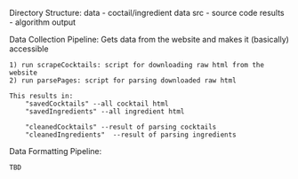 Directory Structure:
data - coctail/ingredient data
src - source code
results - algorithm output




Data Collection Pipeline:
Gets data from the website and makes it (basically) accessible

	1) run scrapeCocktails: script for downloading raw html from the website
	2) run parsePages: script for parsing downloaded raw html

	This results in:
		"savedCocktails" --all cocktail html
		"savedIngredients" --all ingredient html

		"cleanedCocktails" --result of parsing cocktails
		"cleanedIngredients"  --result of parsing ingredients


Data Formatting Pipeline:

	TBD
	